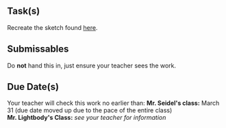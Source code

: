 
Task(s)
-------
Recreate the sketch found [here](http://mrseidel.com/images/Processing/2O/Exercise4_2O.gif). 



Submissables
------------
Do **not** hand this in, just ensure your teacher sees the work.


Due Date(s)
----------
Your teacher will check this work no earlier than:
**Mr. Seidel's class:** March 31 (due date moved up due to the pace of the entire class)  
**Mr. Lightbody's Class:** _see your teacher for information_
